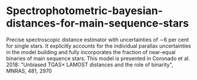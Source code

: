 # Spectrophotometric-bayesian-distances-for-main-sequence-stars

Precise spectroscopic distance estimator with uncertainties of ∼6 per cent for single stars. It explicitly accounts for the individual parallax uncertainties in the model building and fully incorporates the fraction of near-equal binaries of main sequence stars. This model is presented in Coronado et al. 2018: "Unbiased TGAS× LAMOST distances and the role of binarity", MNRAS, 481, 2970
